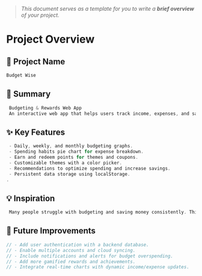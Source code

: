 > *This document serves as a template for you to write a **brief overview** of your project.*

# Project Overview

## 🎯 Project Name
``` c
Budget Wise
```

## 🚀 Summary
``` c
 Budgeting & Rewards Web App
 An interactive web app that helps users track income, expenses, and savings, while gamifying financial management through unlockable themes and redeemable coupons. Users can visualize spending trends and manage budgets efficiently.

```

## ✨ Key Features
``` c
 - Daily, weekly, and monthly budgeting graphs.
 - Spending habits pie chart for expense breakdown.
 - Earn and redeem points for themes and coupons.
 - Customizable themes with a color picker.
 - Recommendations to optimize spending and increase savings.
 - Persistent data storage using localStorage.
.
```

## 💡 Inspiration
``` c
 Many people struggle with budgeting and saving money consistently. This project was motivated by the desire to make financial management fun, engaging, and visually intuitive, especially for young adults learning to manage their money.

```

## 📌 Future Improvements
``` c
// - Add user authentication with a backend database.
// - Enable multiple accounts and cloud syncing.
// - Include notifications and alerts for budget overspending.
// - Add more gamified rewards and achievements.
// - Integrate real-time charts with dynamic income/expense updates.

```
